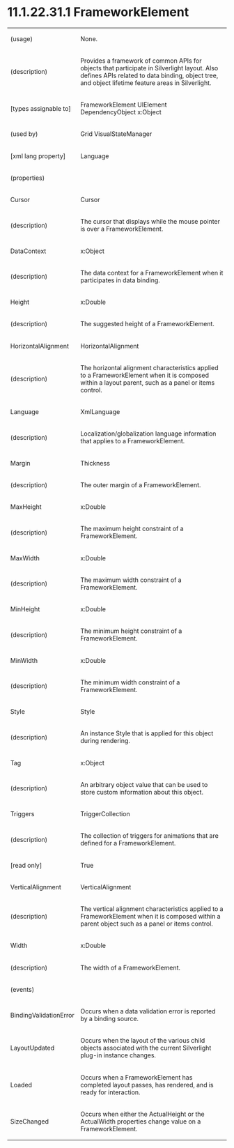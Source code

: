 <html dir="LTR" xmlns:mshelp="http://msdn.microsoft.com/mshelp" xmlns:ddue="http://ddue.schemas.microsoft.com/authoring/2003/5" xmlns:xlink="http://www.w3.org/1999/xlink" xmlns:tool="http://www.microsoft.com/tooltip"><body><input type="hidden" id="userDataCache" class="userDataStyle"><input type="hidden" id="hiddenScrollOffset"><img id="dropDownImage" style="display:none; height:0; width:0;" src="../local/drpdown.gif"><img id="dropDownHoverImage" style="display:none; height:0; width:0;" src="../local/drpdown_orange.gif"><img id="collapseImage" style="display:none; height:0; width:0;" src="../local/collapse.gif"><img id="expandImage" style="display:none; height:0; width:0;" src="../local/exp.gif"><img id="collapseAllImage" style="display:none; height:0; width:0;" src="../local/collall.gif"><img id="expandAllImage" style="display:none; height:0; width:0;" src="../local/expall.gif"><img id="copyImage" style="display:none; height:0; width:0;" src="../local/copycode.gif"><img id="copyHoverImage" style="display:none; height:0; width:0;" src="../local/copycodeHighlight.gif"><div id="header"><h1 class="heading">11.1.22.31.1 FrameworkElement</h1></div><div id="mainSection"><div id="mainBody"><div id="allHistory" class="saveHistory" onsave="saveAll()" onload="loadAll()"></div>
			<div id="sectionSection0" class="section" name="collapseableSection"><content xmlns="http://ddue.schemas.microsoft.com/authoring/2003/5" xmlns:wsd="http://wsdev.schemas.microsoft.com/authoring/2008/2" xmlns:msxsl="urn:schemas-microsoft-com:xslt" xmlns:script="urn:script" xmlns:build="urn:build">
				</content></div><div id="sectionSection1" class="section" name="collapseableSection"><content xmlns="http://ddue.schemas.microsoft.com/authoring/2003/5" xmlns:wsd="http://wsdev.schemas.microsoft.com/authoring/2008/2" xmlns:msxsl="urn:schemas-microsoft-com:xslt" xmlns:script="urn:script" xmlns:build="urn:build">
					<p xmlns=""><b></b></p><table class="ProtocolAuthoredTable" xmlns=""><tr>
								<td>
									<p>(usage)</p>
								</td>
								<td>
									<p>None.</p>
								</td>
							</tr><tr>
							<td>
								<p>(description)</p>
							</td>
							<td>
								<p>Provides a framework of common APIs for objects that participate in Silverlight layout. Also defines APIs related to data binding, object tree, and object lifetime feature areas in Silverlight.</p>
							</td>
						</tr><tr>
							<td>
								<p>[types assignable to]</p>
							</td>
							<td>
								<p>FrameworkElement UIElement DependencyObject x:Object</p>
							</td>
						</tr><tr>
							<td>
								<p>(used by)</p>
							</td>
							<td>
								<p>Grid VisualStateManager</p>
							</td>
						</tr><tr>
							<td>
								<p>[xml lang property]</p>
							</td>
							<td>
								<p>Language</p>
							</td>
						</tr><tr>
							<td>
								<p>(properties)</p>
							</td>
							<td>
							</td>
						</tr><tr>
							<td>
								<p>Cursor</p>
							</td>
							<td>
								<p>Cursor</p>
							</td>
						</tr><tr>
							<td>
								<p>(description)</p>
							</td>
							<td>
								<p>The cursor that displays while the mouse pointer is over a FrameworkElement.</p>
							</td>
						</tr><tr>
							<td>
								<p>DataContext</p>
							</td>
							<td>
								<p>x:Object</p>
							</td>
						</tr><tr>
							<td>
								<p>(description)</p>
							</td>
							<td>
								<p>The data context for a FrameworkElement when it participates in data binding.</p>
							</td>
						</tr><tr>
							<td>
								<p>Height</p>
							</td>
							<td>
								<p>x:Double</p>
							</td>
						</tr><tr>
							<td>
								<p>(description)</p>
							</td>
							<td>
								<p>The suggested height of a FrameworkElement.</p>
							</td>
						</tr><tr>
							<td>
								<p>HorizontalAlignment</p>
							</td>
							<td>
								<p>HorizontalAlignment</p>
							</td>
						</tr><tr>
							<td>
								<p>(description)</p>
							</td>
							<td>
								<p>The horizontal alignment characteristics applied to a FrameworkElement when it is composed within a layout parent, such as a panel or items control.</p>
							</td>
						</tr><tr>
							<td>
								<p>Language</p>
							</td>
							<td>
								<p>XmlLanguage</p>
							</td>
						</tr><tr>
							<td>
								<p>(description)</p>
							</td>
							<td>
								<p>Localization/globalization language information that applies to a FrameworkElement.</p>
							</td>
						</tr><tr>
							<td>
								<p>Margin</p>
							</td>
							<td>
								<p>Thickness</p>
							</td>
						</tr><tr>
							<td>
								<p>(description)</p>
							</td>
							<td>
								<p>The outer margin of a FrameworkElement.</p>
							</td>
						</tr><tr>
							<td>
								<p>MaxHeight</p>
							</td>
							<td>
								<p>x:Double</p>
							</td>
						</tr><tr>
							<td>
								<p>(description)</p>
							</td>
							<td>
								<p>The maximum height constraint of a FrameworkElement.</p>
							</td>
						</tr><tr>
							<td>
								<p>MaxWidth</p>
							</td>
							<td>
								<p>x:Double</p>
							</td>
						</tr><tr>
							<td>
								<p>(description)</p>
							</td>
							<td>
								<p>The maximum width constraint of a FrameworkElement.</p>
							</td>
						</tr><tr>
							<td>
								<p>MinHeight</p>
							</td>
							<td>
								<p>x:Double</p>
							</td>
						</tr><tr>
							<td>
								<p>(description)</p>
							</td>
							<td>
								<p>The minimum height constraint of a FrameworkElement.</p>
							</td>
						</tr><tr>
							<td>
								<p>MinWidth</p>
							</td>
							<td>
								<p>x:Double</p>
							</td>
						</tr><tr>
							<td>
								<p>(description)</p>
							</td>
							<td>
								<p>The minimum width constraint of a FrameworkElement.</p>
							</td>
						</tr><tr>
							<td>
								<p>Style</p>
							</td>
							<td>
								<p>Style</p>
							</td>
						</tr><tr>
							<td>
								<p>(description)</p>
							</td>
							<td>
								<p>An instance Style that is applied for this object during rendering.</p>
							</td>
						</tr><tr>
							<td>
								<p>Tag</p>
							</td>
							<td>
								<p>x:Object</p>
							</td>
						</tr><tr>
							<td>
								<p>(description)</p>
							</td>
							<td>
								<p>An arbitrary object value that can be used to store custom information about this object.</p>
							</td>
						</tr><tr>
							<td>
								<p>Triggers</p>
							</td>
							<td>
								<p>TriggerCollection</p>
							</td>
						</tr><tr>
							<td>
								<p>(description)</p>
							</td>
							<td>
								<p>The collection of triggers for animations that are defined for a FrameworkElement.</p>
							</td>
						</tr><tr>
							<td>
								<p>[read only]</p>
							</td>
							<td>
								<p>True</p>
							</td>
						</tr><tr>
							<td>
								<p>VerticalAlignment</p>
							</td>
							<td>
								<p>VerticalAlignment</p>
							</td>
						</tr><tr>
							<td>
								<p>(description)</p>
							</td>
							<td>
								<p>The vertical alignment characteristics applied to a FrameworkElement when it is composed within a parent object such as a panel or items control.</p>
							</td>
						</tr><tr>
							<td>
								<p>Width</p>
							</td>
							<td>
								<p>x:Double</p>
							</td>
						</tr><tr>
							<td>
								<p>(description)</p>
							</td>
							<td>
								<p>The width of a FrameworkElement.</p>
							</td>
						</tr><tr>
							<td>
								<p>(events)</p>
							</td>
							<td>
							</td>
						</tr><tr>
							<td>
								<p>BindingValidationError</p>
							</td>
							<td>
								<p>Occurs when a data validation error is reported by a binding source.</p>
							</td>
						</tr><tr>
							<td>
								<p>LayoutUpdated</p>
							</td>
							<td>
								<p>Occurs when the layout of the various child objects associated with the current Silverlight plug-in instance changes.</p>
							</td>
						</tr><tr>
							<td>
								<p>Loaded</p>
							</td>
							<td>
								<p>Occurs when a FrameworkElement has completed layout passes, has rendered, and is ready for interaction.</p>
							</td>
						</tr><tr>
							<td>
								<p>SizeChanged</p>
							</td>
							<td>
								<p>Occurs when either the ActualHeight or the ActualWidth properties change value on a FrameworkElement.</p>
							</td>
						</tr></table>
				</content></div><!--[if gte IE 5]>
			<tool:tip element="languageFilterToolTip" avoidmouse="false"/>
		<![endif]--></div><a name="feedback"></a><span></span></div></body></html>
